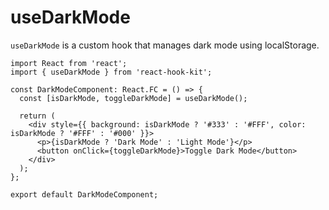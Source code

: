 # useDarkMode

`useDarkMode` is a custom hook that manages dark mode using localStorage.

```tsx
import React from 'react';
import { useDarkMode } from 'react-hook-kit';

const DarkModeComponent: React.FC = () => {
  const [isDarkMode, toggleDarkMode] = useDarkMode();

  return (
    <div style={{ background: isDarkMode ? '#333' : '#FFF', color: isDarkMode ? '#FFF' : '#000' }}>
      <p>{isDarkMode ? 'Dark Mode' : 'Light Mode'}</p>
      <button onClick={toggleDarkMode}>Toggle Dark Mode</button>
    </div>
  );
};

export default DarkModeComponent;
```
